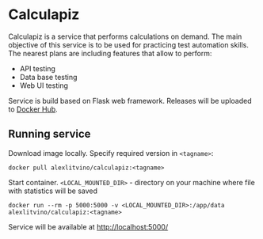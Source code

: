 # Calculapiz
Calculapiz is a service that performs calculations on demand.
The main objective of this service is to be used for practicing test automation skills.
The nearest plans are including features that allow to perform:
- API testing
- Data base testing
- Web UI testing

Service is build based on Flask web framework.
Releases will be uploaded to [Docker Hub](https://hub.docker.com/repository/docker/alexlitvino/calculapiz/).

## Running service
Download image locally. Specify required version in `<tagname>`:

    docker pull alexlitvino/calculapiz:<tagname>

Start container. `<LOCAL_MOUNTED_DIR>` - directory on your machine where file with statistics will be saved

    docker run --rm -p 5000:5000 -v <LOCAL_MOUNTED_DIR>:/app/data alexlitvino/calculapiz:<tagname>

Service will be available at [http://localhost:5000/](http://localhost:5000/)
